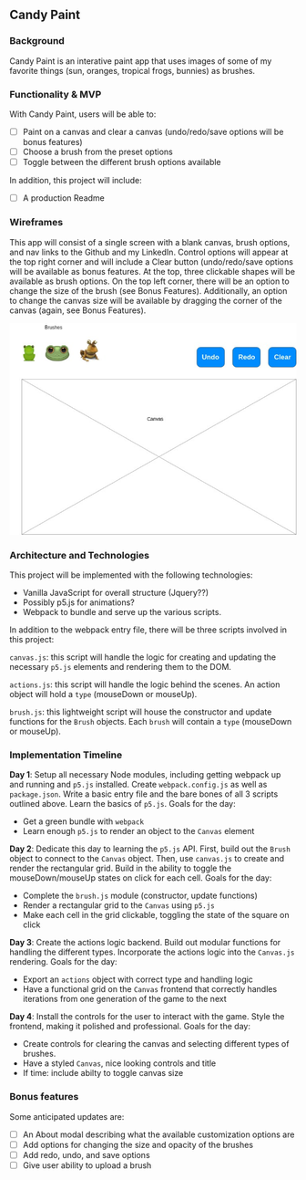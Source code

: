 ## Candy Paint

### Background

Candy Paint is an interative paint app that uses images of some of my favorite things (sun, oranges, tropical frogs, bunnies) as brushes.


### Functionality & MVP  

With Candy Paint, users will be able to:

- [ ] Paint on a canvas and clear a canvas (undo/redo/save options will be bonus features)
- [ ] Choose a brush from the preset options
- [ ] Toggle between the different brush options available

In addition, this project will include:

- [ ] A production Readme

### Wireframes

This app will consist of a single screen with a blank canvas, brush options, and nav links to the Github and my LinkedIn.  Control options will appear at the top right corner and will include a Clear button (undo/redo/save options will be available as bonus features.  At the top, three clickable shapes will be available as brush options.  On the top left corner, there will be an option to change the size of the brush (see Bonus Features).  Additionally, an option to change the canvas size will be available by dragging the corner of the canvas (again, see Bonus Features).

![wireframes](frogpaint.jpg)

### Architecture and Technologies

This project will be implemented with the following technologies:

- Vanilla JavaScript for overall structure (Jquery??)
- Possibly p5.js for animations?
- Webpack to bundle and serve up the various scripts.

In addition to the webpack entry file, there will be three scripts involved in this project:

`canvas.js`: this script will handle the logic for creating and updating the necessary `p5.js` elements and rendering them to the DOM.

`actions.js`: this script will handle the logic behind the scenes.  An action object will hold a `type` (mouseDown or mouseUp). 

`brush.js`: this lightweight script will house the constructor and update functions for the `Brush` objects.  Each `brush` will contain a `type` (mouseDown or mouseUp).

### Implementation Timeline

**Day 1**: Setup all necessary Node modules, including getting webpack up and running and `p5.js` installed.  Create `webpack.config.js` as well as `package.json`.  Write a basic entry file and the bare bones of all 3 scripts outlined above.  Learn the basics of `p5.js`.  Goals for the day:

- Get a green bundle with `webpack`
- Learn enough `p5.js` to render an object to the `Canvas` element

**Day 2**: Dedicate this day to learning the `p5.js` API.  First, build out the `Brush` object to connect to the `Canvas` object.  Then, use `canvas.js` to create and render the rectangular grid.  Build in the ability to toggle the mouseDown/mouseUp states on click for each cell.  Goals for the day:

- Complete the `brush.js` module (constructor, update functions)
- Render a rectangular grid to the `Canvas` using `p5.js`
- Make each cell in the grid clickable, toggling the state of the square on click

**Day 3**: Create the actions logic backend.  Build out modular functions for handling the different types.  Incorporate the actions logic into the `Canvas.js` rendering.  Goals for the day:

- Export an `actions` object with correct type and handling logic
- Have a functional grid on the `Canvas` frontend that correctly handles iterations from one generation of the game to the next


**Day 4**: Install the controls for the user to interact with the game.  Style the frontend, making it polished and professional.  Goals for the day:

- Create controls for clearing the canvas and selecting different types of brushes.
- Have a styled `Canvas`, nice looking controls and title
- If time: include abilty to toggle canvas size


### Bonus features

Some anticipated updates are:

- [ ] An About modal describing what the available customization options are
- [ ] Add options for changing the size and opacity of the brushes
- [ ] Add redo, undo, and save options
- [ ] Give user ability to upload a brush